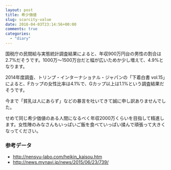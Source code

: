 ```yaml
---
layout: post
title: 希少価値
slug: scarcity-value
date: 2016-04-03T23:14:56+00:00
comments: true
categories:
  - "diary"
---
```


国税庁の民間給与実態統計調査結果によると、年収900万円台の男性の割合は2.7%だそうです。1000万〜1500万台だと幅が広いためか少し増えて、4.9%となります。

2014年度調査、トリンプ・インターナショナル・ジャパンの「下着白書 vol.15」によると、Fカップの女性比率は4.1%で、Gカップ以上は1.1%という調査結果だそうです。

今まで「貧乳は人にあらず」などの暴言を吐いてきて誠に申し訳ありませんでした。

せめて同じ希少価値のある人間になるべく年収2000万くらいを目指して精進します。女性陣のみなさんもいっぱいご飯を食べていっぱい揉んで頑張って大きくなってください。

### 参考データ
- http://nensyu-labo.com/heikin_kaisou.htm
- http://news.mynavi.jp/news/2015/06/23/739/
